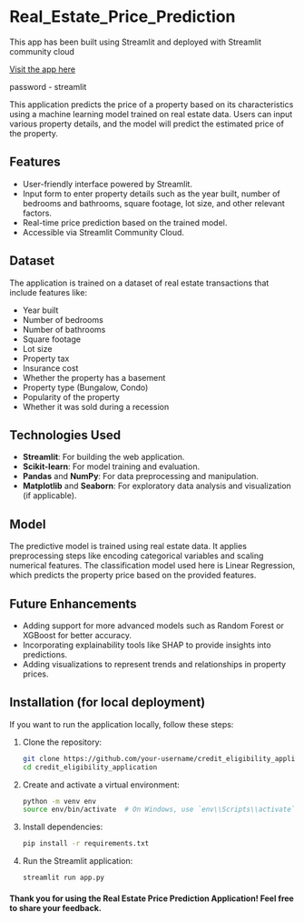 # Real_Estate_Price_Prediction
This app has been built using Streamlit and deployed with Streamlit community cloud

[Visit the app here](https://loan-application-app.streamlit.app/)

password - streamlit

This application predicts the price of a property based on its characteristics using a machine learning model trained on real estate data. Users can input various property details, and the model will predict the estimated price of the property.

## Features
- User-friendly interface powered by Streamlit.
- Input form to enter property details such as the year built, number of bedrooms and bathrooms, square footage, lot size, and other relevant factors.
- Real-time price prediction based on the trained model.
- Accessible via Streamlit Community Cloud.

## Dataset
The application is trained on a dataset of real estate transactions that include features like:
- Year built
- Number of bedrooms
- Number of bathrooms
- Square footage
- Lot size
- Property tax
- Insurance cost
- Whether the property has a basement
- Property type (Bungalow, Condo)
- Popularity of the property
- Whether it was sold during a recession

## Technologies Used
- **Streamlit**: For building the web application.
- **Scikit-learn**: For model training and evaluation.
- **Pandas** and **NumPy**: For data preprocessing and manipulation.
- **Matplotlib** and **Seaborn**: For exploratory data analysis and visualization (if applicable).

## Model
The predictive model is trained using real estate data. It applies preprocessing steps like encoding categorical variables and scaling numerical features. The classification model used here is Linear Regression, which predicts the property price based on the provided features.

## Future Enhancements
* Adding support for more advanced models such as Random Forest or XGBoost for better accuracy.
* Incorporating explainability tools like SHAP to provide insights into predictions.
* Adding visualizations to represent trends and relationships in property prices.

## Installation (for local deployment)
If you want to run the application locally, follow these steps:

1. Clone the repository:
   ```bash
   git clone https://github.com/your-username/credit_eligibility_application.git
   cd credit_eligibility_application

2. Create and activate a virtual environment:
   ```bash
   python -m venv env
   source env/bin/activate  # On Windows, use `env\\Scripts\\activate`

3. Install dependencies:
   ```bash
   pip install -r requirements.txt

4. Run the Streamlit application:
   ```bash
   streamlit run app.py

#### Thank you for using the Real Estate Price Prediction Application! Feel free to share your feedback.
